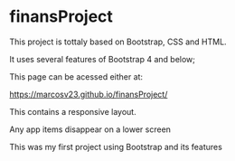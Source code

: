 # finansProject

This project is tottaly based on Bootstrap, CSS and HTML.

It uses several features of Bootstrap 4 and below;

This page can be acessed either at:

https://marcosv23.github.io/finansProject/

This contains a responsive layout. 

Any  app items disappear on a lower screen

This was my first project using Bootstrap and its features
